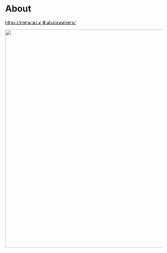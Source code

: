 # About

https://nemutas.github.io/walkers/

<img src='https://github.com/nemutas/walkers/assets/46724121/1f0b102b-2d66-4bfa-b420-5d22e1195a70' alt='' width='700' />

